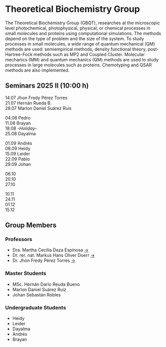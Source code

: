 # Theoretical Biochemistry Group
The Theoretical Biochemistry Group (GBQT), researches at the microscopic level photochemical, photophysical, physical, or chemical processes in small molecules and
proteins using computational simulations. The methods depend on the type of problem and the size of the system. To study processes in small molecules, a wide range
of quantum mechanical (QM) methods are used: semiempirical methods, density functional theory, post-Hartree-Fock methods such as MP2 and Coupled Cluster.
Molecular mechanics (MM) and quantum mechanics (QM) methods are used to study processes in large molecules such as proteins. Chemotyping and QSAR methods are also
implemented.

## Seminars 2025 II (10:00 h)
   14.07  Jhon Fredy Pérez Torres \
   21.07  Hernán Rueda B. \
   28.07  Marlon Daniel Suárez Ruis
  
   04.08  Pedro \
   11.08  Brayan \
   18.08  *-Holiday-* \
   25.08  Dayalma

   01.09  Andrés \
   08.09  Heidy \
   15.09  Leider \
   22.09  Pablo \
   29.09  Johan

   06.10 \
   20.10 \
   27.10 

   10.11 \
   24.11 \
   01.12 \
   15.12

## Group Members

### Professors
   - Dra. Martha Cecilia Daza Espinosa [->](https://profesores.uis.edu.co/martha-cecilia-daza-espinosa-es/)
   - Dr. rer. nat. Markus Hans Oliver Doerr [->](https://profesores.uis.edu.co/markus-hans-oliver-doerr-es/)
   - Dr. Jhon Fredy Pérez Torres [->](https://profesores.uis.edu.co/jhon-fredy-perez-torres-es/)

### Master Students
   - MSc. Hernán Darío Reuda Bueno
   - Marlon Daniel Suárez Ruiz
   - Johan Sebastán Robles

### Undergraduate Students
   - Heidy
   - Leider
   - Dayalma
   - Andrés
   - Brayan
    
